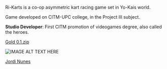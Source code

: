 
Ri-Karts is a co-op asymmetric kart racing game set in Yo-Kais world. 

Game developed on CITM-UPC college, in the Project III subject.


**Studio Developer**: First CITM promotion of videogames degree, also called the heroes.

<dl>
  <a href="https://github.com/CITMProject3/Project3/releases/download/G.0.1/Ri-Karts.G0.1.zip" class="btn">Gold 0.1.zip</a>
</dl>

![IMAGE ALT TEXT HERE](https://cdnb.artstation.com/p/assets/images/images/005/283/511/large/marti-pinos-melo-portrait-oni-4-4.jpg)

[Jordi Nunes](jnunes.md)

